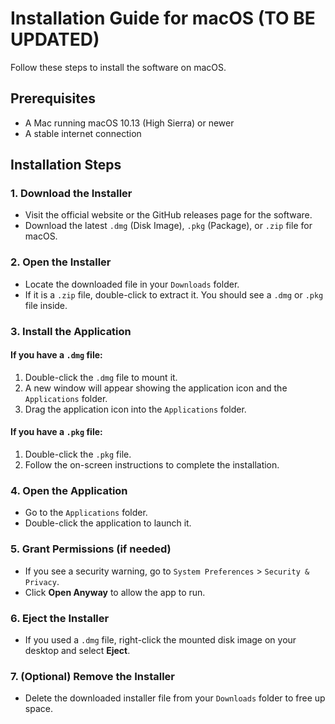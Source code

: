 # Installation Guide for macOS (TO BE UPDATED)

Follow these steps to install the software on macOS.

## Prerequisites

- A Mac running macOS 10.13 (High Sierra) or newer
- A stable internet connection

## Installation Steps

### 1. Download the Installer

- Visit the official website or the GitHub releases page for the software.
- Download the latest `.dmg` (Disk Image), `.pkg` (Package), or `.zip` file for macOS.

### 2. Open the Installer

- Locate the downloaded file in your `Downloads` folder.
- If it is a `.zip` file, double-click to extract it. You should see a `.dmg` or `.pkg` file inside.

### 3. Install the Application

#### If you have a `.dmg` file:

1. Double-click the `.dmg` file to mount it.
2. A new window will appear showing the application icon and the `Applications` folder.
3. Drag the application icon into the `Applications` folder.

#### If you have a `.pkg` file:

1. Double-click the `.pkg` file.
2. Follow the on-screen instructions to complete the installation.

### 4. Open the Application

- Go to the `Applications` folder.
- Double-click the application to launch it.

### 5. Grant Permissions (if needed)

- If you see a security warning, go to `System Preferences` > `Security & Privacy`.
- Click **Open Anyway** to allow the app to run.

### 6. Eject the Installer

- If you used a `.dmg` file, right-click the mounted disk image on your desktop and select **Eject**.

### 7. (Optional) Remove the Installer

- Delete the downloaded installer file from your `Downloads` folder to free up space.



